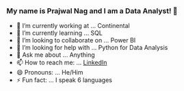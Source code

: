 ### My name is Prajwal Nag and I am a Data Analyst! 👋


- 🔭 I’m currently working at ... Continental
- 🌱 I’m currently learning ... SQL
- 👯 I’m looking to collaborate on ... Power BI
- 🤔 I’m looking for help with ... Python for Data Analysis
- 💬 Ask me about ... Anything
- 📫 How to reach me: ... [LinkedIn](https://www.linkedin.com/in/prajwal-nag-1147ba123/)
- 😄 Pronouns: ... He/Him
- ⚡ Fun fact: ... I speak 6 languages
